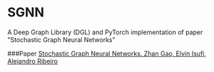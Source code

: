 # SGNN
A Deep Graph Library (DGL) and PyTorch  implementation of paper "Stochastic Graph Neural Networks"

###Paper
[Stochastic Graph Neural Networks. Zhan Gao, Elvin Isufi, Alejandro Ribeiro](https://arxiv.org/abs/2006.02684)
